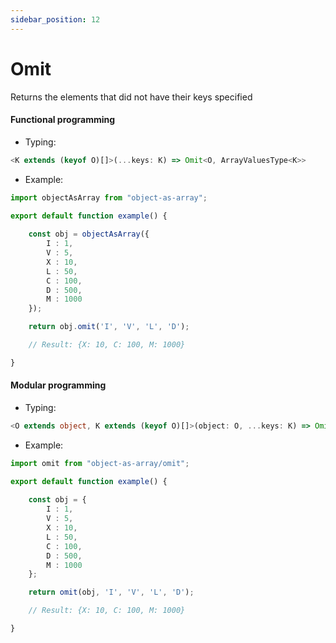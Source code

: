 ```yaml
---
sidebar_position: 12
---
```


# Omit

Returns the elements that did not have their keys specified
    
<h4>Functional programming</h4>

 - Typing:

```ts
<K extends (keyof O)[]>(...keys: K) => Omit<O, ArrayValuesType<K>>
```

 - Example:

```ts
import objectAsArray from "object-as-array";

export default function example() {
    
    const obj = objectAsArray({
        I : 1,
        V : 5,
        X : 10,
        L : 50,
        C : 100,
        D : 500,
        M : 1000
    });

    return obj.omit('I', 'V', 'L', 'D');

    // Result: {X: 10, C: 100, M: 1000}

}
```

<h4>Modular programming</h4>

 - Typing:

```ts
<O extends object, K extends (keyof O)[]>(object: O, ...keys: K) => Omit<O, ArrayValuesType<K>>
```

 - Example:

```ts
import omit from "object-as-array/omit";

export default function example() {
    
    const obj = {
        I : 1,
        V : 5,
        X : 10,
        L : 50,
        C : 100,
        D : 500,
        M : 1000
    };

    return omit(obj, 'I', 'V', 'L', 'D');

    // Result: {X: 10, C: 100, M: 1000}

}
```
